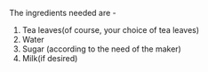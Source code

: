 The ingredients needed are -
1) Tea leaves(of course, your choice of tea leaves)
2) Water 
3) Sugar (according to the need of the maker)
4) Milk(if desired)